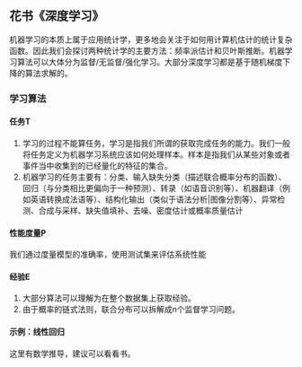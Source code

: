 ## 花书《深度学习》

机器学习的本质上属于应用统计学，更多地会关注于如何用计算机估计的统计复杂函数。因此我们会探讨两种统计学的主要方法：频率派估计和贝叶斯推断。机器学习算法可以大体分为监督/无监督/强化学习。大部分深度学习都是基于随机梯度下降的算法求解的。

### 学习算法

#### 任务T

1. 学习的过程不能算任务，学习是指我们所谓的获取完成任务的能力。我们一般将任务定义为机器学习系统应该如何处理样本。样本是指我们从某些对象或者事件当中收集到的已经量化的特征的集合。
2. 机器学习的任务主要有：分类、输入缺失分类（描述联合概率分布的函数）、回归（与分类相比更偏向于一种预测）、转录（如语音识别等）、机器翻译（例如英语转换成法语等）、结构化输出（类似于语法分析|图像分割等）、异常检测、合成与采样、缺失值填补、去噪、密度估计或概率质量估计

#### 性能度量P

我们通过度量模型的准确率，使用测试集来评估系统性能

#### 经验E

1. 大部分算法可以理解为在整个数据集上获取经验。
2. 由于概率的链式法则，联合分布可以拆解成n个监督学习问题。

#### 示例：线性回归

这里有数学推导，建议可以看看书。